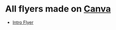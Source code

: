 # All flyers made on [Canva](https://www.canva.com/)

* [Intro Flyer](https://www.canva.com/design/DACRLl4smH8/share?role=EDITOR&token=R7tWg0YG7QhZ68OTIHjguQ&utm_content=DACRLl4smH8&utm_campaign=designshare&utm_medium=link&utm_source=sharebutton)